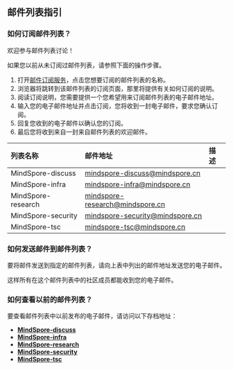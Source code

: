 ## 邮件列表指引

### 如何订阅邮件列表？

欢迎参与邮件列表讨论！

如果您以前从未订阅过邮件列表，请参照下面的操作步骤。

1. 打开[邮件订阅服务](https://mailweb.mindspore.cn/)，点击您想要订阅的邮件列表的名称。
2. 浏览器将跳转到该邮件列表的订阅页面，那里将提供有关如何订阅的说明。
3. 阅读订阅说明，您需要提供一个您希望用来订阅邮件列表的电子邮件地址。
4. 输入您的电子邮件地址并点击订阅，您将收到一封电子邮件，要求您确认订阅。
5. 回复您收到的电子邮件以确认您的订阅。
6. 最后您将收到来自一封来自邮件列表的欢迎邮件。

| 列表名称 | 邮件地址 | 描述 |
| :------ | :------ | :--- |
| MindSpore-discuss | mindspore-discuss@mindspore.cn | |
| MindSpore-infra | mindspore-infra@mindspore.cn | |
| MindSpore-research | mindspore-research@mindspore.cn | |
| MindSpore-security | mindspore-security@mindspore.cn | |
| MindSpore-tsc | mindspore-tsc@mindspore.cn | |

### 如何发送邮件到邮件列表？

要将邮件发送到指定的邮件列表，请向上表中列出的邮件地址发送您的电子邮件。

这样所有在这个邮件列表中的社区成员都能收到您的电子邮件。

### 如何查看以前的邮件列表？

要查看邮件列表中以前发布的电子邮件，请访问以下存档地址：

- **[MindSpore-discuss](https://mailweb.mindspore.cn/hyperkitty/list/mindspore-discuss@mindspore.cn/)**
- **[MindSpore-infra](https://mailweb.mindspore.cn/hyperkitty/list/mindspore-infra@mindspore.cn/)**
- **[MindSpore-research](https://mailweb.mindspore.cn/hyperkitty/list/mindspore-research@mindspore.cn/)**
- **[MindSpore-security](https://mailweb.mindspore.cn/hyperkitty/list/mindspore-security@mindspore.cn/)**
- **[MindSpore-tsc](https://mailweb.mindspore.cn/hyperkitty/list/mindspore-tsc@mindspore.cn/)**
